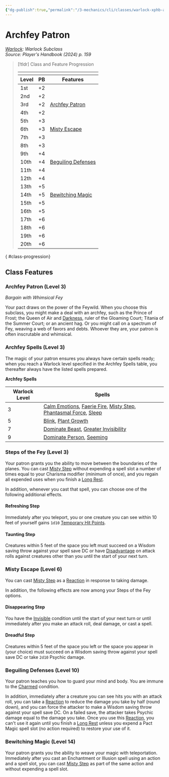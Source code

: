```yaml
---
{"dg-publish":true,"permalink":"/3-mechanics/cli/classes/warlock-xphb-archfey-patron-xphb/","tags":["ttrpg-cli/compendium/src/5e/xphb","ttrpg-cli/subclass/warlock/archfey"],"noteIcon":""}
---
```


# Archfey Patron
*[Warlock](./warlock-xphb.md): Warlock Subclass*  
*Source: Player's Handbook (2024) p. 159*  

> [!tldr] Class and Feature Progression
> 
> <table class="class-progression">
> <thead>
> <tr><th colspan='3'></th></tr>
> <tr class="class-progression"><th class"level">Level</th><th class"pb">PB</th><th class"feature">Features</th></tr>
> </thead><tbody>
> <tr class="class-progression"><td class"level">1st</td><td class"pb">+2</td><td class"feature"></td></tr>
> <tr class="class-progression"><td class"level">2nd</td><td class"pb">+2</td><td class"feature"></td></tr>
> <tr class="class-progression"><td class"level">3rd</td><td class"pb">+2</td><td class"feature"><a href='#Archfey Patron (Level 3)' class='internal-link'>Archfey Patron</a></td></tr>
> <tr class="class-progression"><td class"level">4th</td><td class"pb">+2</td><td class"feature"></td></tr>
> <tr class="class-progression"><td class"level">5th</td><td class"pb">+3</td><td class"feature"></td></tr>
> <tr class="class-progression"><td class"level">6th</td><td class"pb">+3</td><td class"feature"><a href='#Misty Escape (Level 6)' class='internal-link'>Misty Escape</a></td></tr>
> <tr class="class-progression"><td class"level">7th</td><td class"pb">+3</td><td class"feature"></td></tr>
> <tr class="class-progression"><td class"level">8th</td><td class"pb">+3</td><td class"feature"></td></tr>
> <tr class="class-progression"><td class"level">9th</td><td class"pb">+4</td><td class"feature"></td></tr>
> <tr class="class-progression"><td class"level">10th</td><td class"pb">+4</td><td class"feature"><a href='#Beguiling Defenses (Level 10)' class='internal-link'>Beguiling Defenses</a></td></tr>
> <tr class="class-progression"><td class"level">11th</td><td class"pb">+4</td><td class"feature"></td></tr>
> <tr class="class-progression"><td class"level">12th</td><td class"pb">+4</td><td class"feature"></td></tr>
> <tr class="class-progression"><td class"level">13th</td><td class"pb">+5</td><td class"feature"></td></tr>
> <tr class="class-progression"><td class"level">14th</td><td class"pb">+5</td><td class"feature"><a href='#Bewitching Magic (Level 14)' class='internal-link'>Bewitching Magic</a></td></tr>
> <tr class="class-progression"><td class"level">15th</td><td class"pb">+5</td><td class"feature"></td></tr>
> <tr class="class-progression"><td class"level">16th</td><td class"pb">+5</td><td class"feature"></td></tr>
> <tr class="class-progression"><td class"level">17th</td><td class"pb">+6</td><td class"feature"></td></tr>
> <tr class="class-progression"><td class"level">18th</td><td class"pb">+6</td><td class"feature"></td></tr>
> <tr class="class-progression"><td class"level">19th</td><td class"pb">+6</td><td class"feature"></td></tr>
> <tr class="class-progression"><td class"level">20th</td><td class"pb">+6</td><td class"feature"></td></tr>
> </tbody></table>
{ #class-progression}




## Class Features

### Archfey Patron (Level 3)

*Bargain with Whimsical Fey*

Your pact draws on the power of the Feywild. When you choose this subclass, you might make a deal with an archfey, such as the Prince of Frost; the Queen of Air and [Darkness](3-Mechanics/CLI/rules/variant-rules/darkness-xphb.md), ruler of the Gloaming Court; Titania of the Summer Court; or an ancient hag. Or you might call on a spectrum of Fey, weaving a web of favors and debts. Whoever they are, your patron is often inscrutable and whimsical.

### Archfey Spells (Level 3)

The magic of your patron ensures you always have certain spells ready; when you reach a Warlock level specified in the Archfey Spells table, you thereafter always have the listed spells prepared.

**Archfey Spells**

| Warlock Level | Spells |
|---------------|--------|
| 3 | [Calm Emotions](3-Mechanics/CLI/spells/calm-emotions-xphb.md), [Faerie Fire](3-Mechanics/CLI/spells/faerie-fire-xphb.md), [Misty Step](3-Mechanics/CLI/spells/misty-step-xphb.md), [Phantasmal Force](3-Mechanics/CLI/spells/phantasmal-force-xphb.md), [Sleep](3-Mechanics/CLI/spells/sleep-xphb.md) |
| 5 | [Blink](3-Mechanics/CLI/spells/blink-xphb.md), [Plant Growth](3-Mechanics/CLI/spells/plant-growth-xphb.md) |
| 7 | [Dominate Beast](3-Mechanics/CLI/spells/dominate-beast-xphb.md), [Greater Invisibility](3-Mechanics/CLI/spells/greater-invisibility-xphb.md) |
| 9 | [Dominate Person](3-Mechanics/CLI/spells/dominate-person-xphb.md), [Seeming](3-Mechanics/CLI/spells/seeming-xphb.md) |{ #archfey-spells}


### Steps of the Fey (Level 3)

Your patron grants you the ability to move between the boundaries of the planes. You can cast [Misty Step](3-Mechanics/CLI/spells/misty-step-xphb.md) without expending a spell slot a number of times equal to your Charisma modifier (minimum of once), and you regain all expended uses when you finish a [Long Rest](3-Mechanics/CLI/rules/variant-rules/long-rest-xphb.md).

In addition, whenever you cast that spell, you can choose one of the following additional effects.

#### Refreshing Step

Immediately after you teleport, you or one creature you can see within 10 feet of yourself gains `1d10` [Temporary Hit Points](3-Mechanics/CLI/rules/variant-rules/temporary-hit-points-xphb.md).

#### Taunting Step

Creatures within 5 feet of the space you left must succeed on a Wisdom saving throw against your spell save DC or have [Disadvantage](3-Mechanics/CLI/rules/variant-rules/disadvantage-xphb.md) on attack rolls against creatures other than you until the start of your next turn.

### Misty Escape (Level 6)

You can cast [Misty Step](3-Mechanics/CLI/spells/misty-step-xphb.md) as a [Reaction](3-Mechanics/CLI/rules/variant-rules/reaction-xphb.md) in response to taking damage.

In addition, the following effects are now among your Steps of the Fey options.

#### Disappearing Step

You have the [Invisible](3-Mechanics/CLI/rules/conditions.md#Invisible) condition until the start of your next turn or until immediately after you make an attack roll, deal damage, or cast a spell.

#### Dreadful Step

Creatures within 5 feet of the space you left or the space you appear in (your choice) must succeed on a Wisdom saving throw against your spell save DC or take `2d10` Psychic damage.

### Beguiling Defenses (Level 10)

Your patron teaches you how to guard your mind and body. You are immune to the [Charmed](3-Mechanics/CLI/rules/conditions.md#Charmed) condition.

In addition, immediately after a creature you can see hits you with an attack roll, you can take a [Reaction](3-Mechanics/CLI/rules/variant-rules/reaction-xphb.md) to reduce the damage you take by half (round down), and you can force the attacker to make a Wisdom saving throw against your spell save DC. On a failed save, the attacker takes Psychic damage equal to the damage you take. Once you use this [Reaction](3-Mechanics/CLI/rules/variant-rules/reaction-xphb.md), you can't use it again until you finish a [Long Rest](3-Mechanics/CLI/rules/variant-rules/long-rest-xphb.md) unless you expend a Pact Magic spell slot (no action required) to restore your use of it.

### Bewitching Magic (Level 14)

Your patron grants you the ability to weave your magic with teleportation. Immediately after you cast an Enchantment or Illusion spell using an action and a spell slot, you can cast [Misty Step](3-Mechanics/CLI/spells/misty-step-xphb.md) as part of the same action and without expending a spell slot.